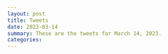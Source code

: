 ```yaml
---
layout: post
title: Tweets
date: 2023-03-14
summary: These are the tweets for March 14, 2023.
categories:
---
```


